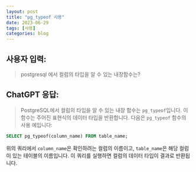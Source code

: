 ```yaml
---
layout: post
title: "pg_typeof 사용"
date: 2023-06-29
tags: [사용]
categories: blog
---
```


## 사용자 입력:
> postgresql 에서 컬럼의 타입을 알 수 있는 내장함수는?

## ChatGPT 응답:
> PostgreSQL에서 컬럼의 타입을 알 수 있는 내장 함수는 `pg_typeof`입니다. 이 함수는 주어진 표현식의 데이터 타입을 반환합니다. 다음은 `pg_typeof` 함수의 사용 예입니다:

```sql
SELECT pg_typeof(column_name) FROM table_name;
```

위의 쿼리에서 `column_name`은 확인하려는 컬럼의 이름이고, `table_name`은 해당 컬럼이 있는 테이블의 이름입니다. 이 쿼리를 실행하면 컬럼의 데이터 타입이 결과로 반환됩니다.

